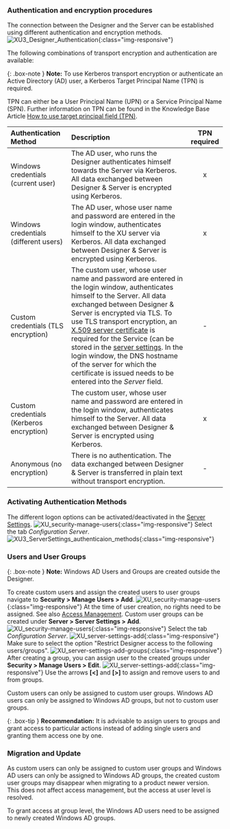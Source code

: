 ### Authentication and encryption procedures
The connection between the Designer and the Server can be established using different authentication and encryption methods. 
![XU3_Designer_Authentication](/img/content/xu/authentication_xu.png){:class="img-responsive"}

The following combinations of transport encryption and authentication are available:

{: .box-note }
**Note:** To use Kerberos transport encryption or authenticate an Active Directory (AD) user, a Kerberos Target Principal Name (TPN) is required. 

TPN can either be a User Principal Name (UPN) or a Service Principal Name (SPN). 
Further information on TPN can be found in the Knowledge Base Article [How to use target principal field (TPN)](https://kb.theobald-software.com/xtract-universal/target-principal-TPN).

| Authentication Method | Description | TPN required |
| :------ |:--- | :---: |
| Windows credentials (current user) | The AD user, who runs the Designer authenticates himself towards the Server via Kerberos. All data exchanged between Designer & Server is encrypted using Kerberos. | x |
| Windows credentials (different users) | The AD user, whose user name and password are entered in the login window, authenticates himself to the XU server via Kerberos. All data exchanged between Designer & Server is encrypted using Kerberos.| x |
| Custom credentials (TLS encryption) | The custom user, whose user name and password are entered in the login window, authenticates himself to the Server. All data exchanged between Designer & Server is encrypted via TLS. To use TLS transport encryption, an [X.509 server certificate](./install-x.509-Certificate) is required for the Service (can be stored in the [server settings](../server/server-settings). In the login window, the DNS hostname of the server for which the certificate is issued needs to be entered into the *Server* field. | - |
| Custom credentials (Kerberos encryption) | The custom user, whose user name and password are entered in the login window, authenticates himself to the Server. All data exchanged between Designer & Server is encrypted using Kerberos. | x |  
| Anonymous (no encryption) | There is no authentication. The data exchanged between Designer & Server is transferred in plain text without transport encryption. | - |  


### Activating Authentication Methods 
The different logon options can be activated/deactivated in the [Server Settings](../server/server-settings).
![XU_security-manage-users](/img/content/server-settings_manage.png){:class="img-responsive"}
Select the tab *Configuration Server*.
![XU3_ServerSettings_authenticaion_methods](/img/content/xu/authentisierung_xu.png){:class="img-responsive"}


### Users and User Groups

{: .box-note }
**Note:** Windows AD Users and Groups are created outside the Designer.

To create custom users and assign the created users to user groups navigate to **Security > Manage Users > Add**.
![XU_security-manage-users](/img/content/security-manage-users.png){:class="img-responsive"}
At the time of user creation, no rights need to be assigned. See also [Access Management](./access-management).
Custom user groups can be created under **Server > Server Settings > Add**. 
![XU_security-manage-users](/img/content/server-settings_manage.png){:class="img-responsive"}
Select the tab *Configuration Server*.
![XU_server-settings-add](/img/content/server-settings-add-group.png){:class="img-responsive"}
Make sure to select the option "Restrict Designer access to the following users/groups".
![XU_server-settings-add-groups](/img/content/server-seetings-create-user-group.png){:class="img-responsive"}
After creating a group, you can assign user to the created groups under **Security > Manage Users > Edit**.
![XU_server-settings-add](/img/content/user-management-groups.png){:class="img-responsive"}
Use the arrows **[<]** and **[>]** to assign and remove users to and from groups.

Custom users can only be assigned to custom user groups. Windows AD users can only be assigned to Windows AD groups, but not to custom user groups. 

{: .box-tip }
**Recommendation:** It is advisable to assign users to groups and grant access to particular actions instead of adding single users and granting them access one by one.

### Migration and Update

As custom users can only be assigned to custom user groups and Windows AD users can only be assigned to Windows AD groups, the created custom user groups may disappear when migrating to a product newer version.
This does not affect access management, but the access at user level is resolved. 

To grant access at group level, the Windows AD users need to be assigned to newly created Windows AD groups.




